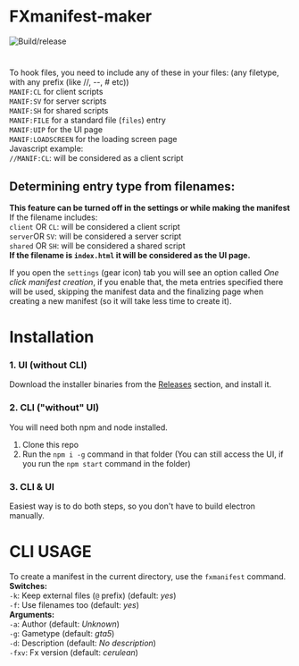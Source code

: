 # FXmanifest-maker
![Build/release](https://github.com/LedAndris/FXmanifest-maker/workflows/Build/release/badge.svg) 
# 
To hook files, you need to include any of these in your files: (any filetype, with any prefix (like //, --, # etc)) <br>
`MANIF:CL` for client scripts <br>
`MANIF:SV` for server scripts <br>
`MANIF:SH` for shared scripts <br>
`MANIF:FILE` for a standard file (`files`) entry <br>
`MANIF:UIP` for the UI page <br>
`MANIF:LOADSCREEN` for the loading screen page <br>
Javascript example: <br>
`//MANIF:CL`: will be considered as a client script
## Determining entry type from filenames:
**This feature can be turned off in the settings or while making the manifest** <br>
If the filename includes: <br>
`client` OR `CL`: will be considered a client script <br>
`server`OR `SV`: will be considered a server script <br>
`shared` OR `SH`: will be considered a shared script <br>
**If the filename is `index.html` it will be considered as the UI page.** <br>

If you open the `settings` (gear icon) tab you will see an option called *One click manifest creation*, if you enable that, the meta entries specified there will be used, skipping the manifest data and the finalizing page when creating a new manifest (so it will take less time to create it).

# Installation
### 1. UI (without CLI)
Download the installer binaries from the [Releases](https://github.com/LedAndris/FXmanifest-maker/releases) section, and install it. <br>
### 2. CLI ("without" UI)
You will need both npm and node installed.
1. Clone this repo
2. Run the `npm i -g` command in that folder
(You can still access the UI, if you run the `npm start` command in the folder)
### 3. CLI & UI
Easiest way is to do both steps, so you don't have to build electron manually.
# CLI USAGE
To create a manifest in the current directory, use the `fxmanifest` command.
**Switches:** <br>
`-k`: Keep external files (`@` prefix) (default: *yes*) <br>
`-f`: Use filenames too (default: *yes*) <br>
**Arguments:** <br>
`-a`: Author (default: *Unknown*) <br>
`-g`: Gametype (default: *gta5*) <br>
`-d`: Description (default: *No description*) <br>
`-fxv`: Fx version (default: *cerulean*) <br>
